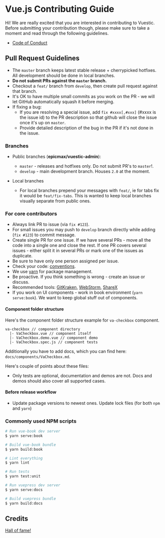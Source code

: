# Vue.js Contributing Guide

Hi! We are really excited that you are interested in contributing to Vuestic. Before submitting your contribution though, please make sure to take a moment and read through the following guidelines.

* [Code of Conduct](./../CODE_OF_CONDUCT.md)

## Pull Request Guidelines

* The `master` branch keeps latest stable release + cherrypicked hotfixes. All development should be done in local branches. 
* **Do not submit PRs against the `master` branch.**
* Checkout a `feat/` branch from `develop`, then create pull request against that branch.
* It's OK to have multiple small commits as you work on the PR - we will let GitHub automatically squash it before merging.
* If fixing a bug:
  * If you are resolving a special issue, add `fix #xxxx[,#xxx]` (#xxxx is the issue id) to the PR description so that github will close the issue once it's up on `master`.
  * Provide detailed description of the bug in the PR if it's not done in the issue.

### Branches

* Public branches (**epicmax/vuestic-admin**):
  * `master` - releases and hotfixes only. Do not submit PR's to `master`!.
  * `develop` - main development branch. Houses `2.0` at the moment.

* Local branches
  * For local branches prepend your messages with `feat/`, ie for tabs fix it would be `feat/fix-tabs`. This is wanted to keep local branches visually separate from public ones.

### For core contributors

* Always link PR to issue (via `fix #123`).
* For small issues you may push to `develop` branch directly while adding (`fix #123`) to commit message.
* Create single PR for one issue. If we have several PRs - move all the code into a single one and close the rest. If one PR covers several issues - either split it in several PRs or mark one of the issues as duplicate.
* Be sure to have only one person assigned per issue.
* Check your code: [conventions](../packages/old-docs/conventions.md).
* We use [yarn](https://yarnpkg.com/lang/en/) for package management.
* Be proactive. If you think something is wrong - create an issue or discuss.
* Recommended tools: [GitKraken](https://www.gitkraken.com/), [WebStorm](https://www.jetbrains.com/webstorm/), [ShareX](https://getsharex.com/)
* If you work on UI components - work in book environment (`yarn serve:book`). We want to keep global stuff out of components.

#### Component folder structure

Here's the component folder structure example for `va-checkbox` component.

```
va-checkbox // component directory
  |- VaCheckbox.vue // component itself
  |- VaCheckbox.demo.vue // component demo
  |- VaCheckbox.spec.js // component tests
```

Additionally you have to add docs, which you can find here: `docs/components/VaCheckbox.md`.

Here's couple of points about these files:
* Only tests are optional, documentation and demos are not. Docs and demos should also cover all supported cases.

#### Before release workflow
* Update package versions to newest ones. Update lock files (for both `npm` and `yarn`)

### Commonly used NPM scripts

``` bash
# Run vue-book dev server
$ yarn serve:book

# Build vue-book bundle
$ yarn build:book

# Lint everything
$ yarn lint

# Run tests
$ yarn test:unit

# Run vuepress dev server 
$ yarn serve:docs

# Build vuepress bundle
$ yarn build:docs
```

## Credits

<a href="https://github.com/epicmaxco/vuestic-admin/graphs/contributors">Hall of fame!</a>
